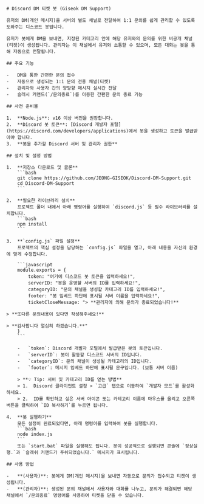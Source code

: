     # Discord DM 티켓 봇 (Giseok DM Support)

    유저의 DM(개인 메시지)을 서버의 별도 채널로 전달하여 1:1 문의를 쉽게 관리할 수 있도록 도와주는 디스코드 봇입니다.

    유저가 봇에게 DM을 보내면, 지정된 카테고리 안에 해당 유저와의 문의를 위한 비공개 채널(티켓)이 생성됩니다. 관리자는 이 채널에서 유저와 소통할 수 있으며, 모든 대화는 봇을 통해 자동으로 전달됩니다.

    ## 주요 기능

    -   DM을 통한 간편한 문의 접수
    -   자동으로 생성되는 1:1 문의 전용 채널(티켓)
    -   관리자와 사용자 간의 양방향 메시지 실시간 전달
    -   슬래시 커맨드(`/문의종료`)를 이용한 간편한 문의 종료 기능

    ## 사전 준비물

    1.  **Node.js**: v16 이상 버전을 권장합니다.
    2.  **Discord 봇 토큰**: [Discord 개발자 포털](https://discord.com/developers/applications)에서 봇을 생성하고 토큰을 발급받아야 합니다.
    3.  **봇을 추가할 Discord 서버 및 관리자 권한**

    ## 설치 및 설정 방법

    1.  **저장소 다운로드 및 클론**
        ```bash
        git clone https://github.com/JEONG-GISEOK/Discord-DM-Support.git
        cd Discord-DM-Support
        ```

    2.  **필요한 라이브러리 설치**
        프로젝트 폴더 내에서 아래 명령어를 실행하여 `discord.js` 등 필수 라이브러리를 설치합니다.
        ```bash
        npm install
        ```

    3.  **`config.js` 파일 설정**
        프로젝트의 핵심 설정을 담당하는 `config.js` 파일을 열고, 아래 내용을 자신의 환경에 맞게 수정합니다.

        ```javascript
        module.exports = {
            token: "여기에 디스코드 봇 토큰을 입력하세요!",
            serverID: "봇을 운영할 서버의 ID를 입력하세요!",
            categoryID: "문의 채널을 생성할 카테고리 ID를 입력하세요!",
            footer: "봇 임베드 하단에 표시될 서버 이름을 입력하세요!",
            ticketCloseMessage: "> **관리자에 의해 문의가 종료되었습니다!**

    > **또다른 문의내용이 있다면 작성해주세요!**

    > **감사합니다 열심히 하겠습니다.**" 
        }
        ```

        -   `token`: Discord 개발자 포털에서 발급받은 봇의 토큰입니다.
        -   `serverID`: 봇이 활동할 디스코드 서버의 ID입니다.
        -   `categoryID`: 문의 채널이 생성될 카테고리의 ID입니다.
        -   `footer`: 메시지 임베드 하단에 표시될 문구입니다. (보통 서버 이름)

        > **💡 Tip: 서버 및 카테고리 ID를 얻는 방법**
        > 1.  Discord 클라이언트 설정 > `고급` 탭으로 이동하여 `개발자 모드`를 활성화하세요.
        > 2.  ID를 확인하고 싶은 서버 아이콘 또는 카테고리 이름에 마우스를 올리고 오른쪽 버튼을 클릭하여 `ID 복사하기`를 누르면 됩니다.

    4.  **봇 실행하기**
        모든 설정이 완료되었다면, 아래 명령어를 입력하여 봇을 실행합니다.
        ```bash
        node index.js
        ```
        또는 `start.bat` 파일을 실행해도 됩니다. 봇이 성공적으로 실행되면 콘솔에 `정상실행.`과 `슬래쉬 커맨드가 푸쉬되었습니다.` 메시지가 표시됩니다.

    ## 사용 방법

    -   **(사용자)**: 봇에게 DM(개인 메시지)을 보내면 자동으로 문의가 접수되고 티켓이 생성됩니다.
    -   **(관리자)**: 생성된 문의 채널에서 사용자와 대화를 나누고, 문의가 해결되면 해당 채널에서 `/문의종료` 명령어를 사용하여 티켓을 닫을 수 있습니다.

